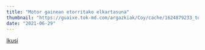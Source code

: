 ```yaml
---
title: "Motor gainean etorritako elkartasuna"
thumbnail: "https://guaixe.tok-md.com/argazkiak/Coy/cache/1624879233_tokikom_735x413.jpg"
date: "2021-06-29"
---
```

[Ikusi](https://guaixe.eus/altsasu/1624879233403-motor-gainean-etorritako-elkartasuna)
